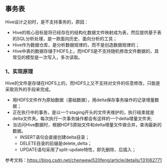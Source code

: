 ## 事务表

Hive设计之初时，是不支持事务的，原因：

+ Hive的核心目标是将已经存在的结构化数据文件映射成为表，然后提供基于表的SQL分析处理，是一款面向历史、面向分析的工具；
+ Hive作为数据仓库，是分析数据规律的，而不是创造数据规律的；
+ Hive中表的数据存储于HDFS上，而HDFS是不支持随机修改文件数据的，其常见的模型是一次写入，多次读取。

### 1、实现原理

Hive的文件是存储在HDFS上的，而HDFS上又不支持对文件的任意修改，只能是采取另外的手段来完成。

+ 用HDFS文件作为原始数据（基础数据），用delta保存事务操作的记录增量数据；
+ 正在执行中的事务，是以一个staging开头的文件夹维护的，执行结束就是delta文件夹。每次执行一次事务操作都会有这样的一个delta增量文件夹;
+ 当访问Hive数据时，根据HDFS原始文件和delta增量文件做合并，查询最新的数据。
	+ INSERT语句会直接创建delta目录；
	+ DELETE目录的前缀是delete_delta；
	+ UPDATE语句采用了split-update特性，即先删除、后插入；



参考文档：https://blog.csdn.net/chenwewi520feng/article/details/131062771


